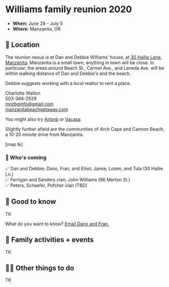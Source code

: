 # Williams family reunion 2020

- **When:** June 28 - July 5
- **Where:** Manzanita, OR


## 📍 Location

The reunion nexus is at Dan and Debbie Williams' house, at [30 Hallie Lane, Manzanita](https://goo.gl/maps/EYK9GneynYkbYz5w9). Manzanita is a small town; anything in town will be close. In particular, the areas around Beach St., Carmel Ave., and Laneda Ave. will be within walking distance of Dan and Debbie's and the beach.

Debbie suggests working with a local realtor to rent a place.

Charlotte Walton  
503-368-2929  
mnzbginfo@gmail.com  
[manzanitabeachgetaway.com](http://manzanitabeachgetaway.com)

You might also try [Airbnb](https://www.airbnb.com/s/Manzanita--OR) or [Vacasa](https://www.vacasa.com/usa/Oregon/Manzanita/).

Slightly further afield are the communities of Arch Cape and Cannon Beach, a 10-20 minute drive from Manzanita.

[map tk]

### 🙋 Who's coming

✅ Dan and Debbie; Dano, Fran, and Elliot; Jamie, Lozen, and Tula (30 Hallie Ln.)  
✅ Ferrigan and Sanders clan; John Williams (96 Merton St.)  
✅ Peters, Schaefer, Pofcher clan (TBD)  


## 🤔 Good to know

TK

What do you want to know? [Email Dano and Fran.](mailto:francesduncan@gmail.com)

## 🎉 Family activities + events

TK

## 🏄‍♀️ Other things to do

TK





